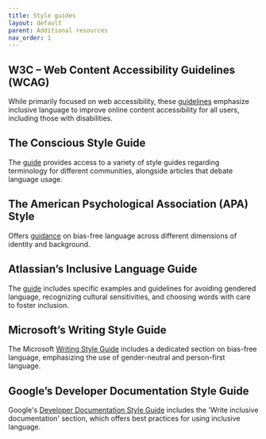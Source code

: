 ```yaml
---
title: Style guides
layout: default
parent: Additional resources
nav_order: 1
---
```

## W3C – Web Content Accessibility Guidelines (WCAG)

While primarily focused on web accessibility, these [guidelines](https://www.w3.org/TR/WCAG21/) emphasize inclusive language to improve online content accessibility for all users, including those with disabilities.

## The Conscious Style Guide

The [guide](https://consciousstyleguide.com/) provides access to a variety of style guides regarding terminology for different communities, alongside articles that debate language usage.

## The American Psychological Association (APA) Style

Offers [guidance](https://apastyle.apa.org/style-grammar-guidelines/bias-free-language) on bias-free language across different dimensions of identity and background.

## Atlassian’s Inclusive Language Guide

The [guide](https://atlassian.design/content/inclusive-writing) includes specific examples and guidelines for avoiding gendered language, recognizing cultural sensitivities, and choosing words with care to foster inclusion.

## Microsoft’s Writing Style Guide

The Microsoft [Writing Style Guide](https://learn.microsoft.com/en-us/style-guide/bias-free-communication) includes a dedicated section on bias-free language, emphasizing the use of gender-neutral and person-first language.

## Google’s Developer Documentation Style Guide

Google's [Developer Documentation Style Guide](https://developers.google.com/style/inclusive-documentation) includes the 'Write inclusive documentation' section, which offers best practices for using inclusive language.
